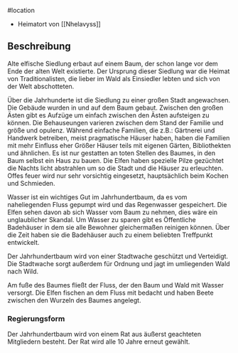 #location 

- Heimatort von [[Nhelavyss]]

## Beschreibung

Alte elfische Siedlung erbaut auf einem Baum, der schon lange vor dem Ende der alten Welt existierte. Der Ursprung dieser Siedlung war die Heimat von Traditionalisten, die lieber im Wald als Einsiedler lebten und sich von der Welt abschotteten.

Über die Jahrhunderte ist die Siedlung zu einer großen Stadt angewachsen. Die Gebäude wurden in und auf dem Baum gebaut. Zwischen den großen Ästen gibt es Aufzüge um einfach zwischen den Ästen aufsteigen zu können. Die Behauseungen varieren zwischen dem Stand der Familie und größe und opulenz. Während einfache Familien, die z.B.: Gärtnerei und Handwerk betreiben, meist pragmatische Häuser haben, haben die Familien mit mehr Einfluss eher Größer Häuser teils mit eigenen Gärten, Bibliothekten und ähnlichen. Es ist nur gestatten an toten Stellen des Baumes, in den Baum selbst ein Haus zu bauen. 
Die Elfen haben spezielle Pilze gezüchtet die Nachts licht abstrahlen um so die Stadt und die Häuser zu erleuchten. Offes feuer wird nur sehr vorsichtig eingesetzt, hauptsächlich beim Kochen und Schmieden.

Wasser ist ein wichtiges Gut im Jahrhundertbaum, da es vom naheliegenden Fluss gepumpt wird und das Regenwasser gespeichert. Die Elfen sehen davon ab sich Wasser vom Baum zu nehmen, dies wäre ein unglaublicher Skandal. 
Um Wasser zu sparen gibt es Öffentliche Badehäuser in dem sie alle Bewohner gleichermaßen reinigen können. Über die Zeit haben sie die Badehäuser auch zu einem beliebten Treffpunkt entwickelt. 

Der Jahrhundertbaum wird von einer Stadtwache geschützt und Verteidigt. Die Stadtwache sorgt außerdem für Ordnung und jagt im umliegenden Wald nach Wild.

Am fuße des Baumes fließt der Fluss, der den Baum und Wald mit Wasser versorgt. Die Elfen fischen an dem Fluss mit bedacht und haben Beete zwischen den Wurzeln des Baumes angelegt. 


### Regierungsform
Der Jahrhundertbaum wird von einem Rat aus äußerst geachteten Mitgliedern besteht. Der Rat wird alle 10 Jahre erneut gewählt.